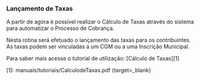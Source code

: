 ### **Lançamento de Taxas**

A partir de agora é possível realizar o Cálculo de Taxas através do sistema para automatizar o Processo de Cobrança.

Nesta rotina será efetuado o lançamento das taxas para os contribuintes. As taxas podem ser vinculadas a um CGM ou a uma Inscrição Municipal. 

Para saber mais acesse o tutorial de utilização: [Cálculo de Taxas][1]


  [1]: manuais/tutoriais/CalculodeTaxas.pdf {target=_blank}
